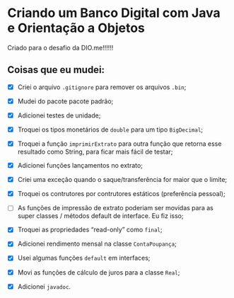 # Criando um Banco Digital com Java e Orientação a Objetos

Criado para o desafio da DIO.me!!!!!!

## Coisas que eu mudei:

- [X] Criei o arquivo `.gitignore` para remover os arquivos `.bin`;
- [X] Mudei do pacote pacote padrão;
- [X] Adicionei testes de unidade;
- [X] Troquei os tipos monetários de `double` para um tipo `BigDecimal`;
- [X] Troquei a função `imprimirExtrato` para outra função que retorna esse resultado como String, para 
      ficar mais fácil de testar;
- [X] Adicionei funções lançamentos no extrato;      
- [X] Criei uma exceção quando o saque/transferência for maior que o limite;
- [X] Troquei os contrutores por contrutores estáticos (preferência pessoal);
- [ ] As funções de impressão de extrato poderiam ser movidas para as super classes / métodos default
      de interface. Eu fiz isso;
- [X] Troquei as propriedades “read-only” como `final`;
- [X] Adicionei rendimento mensal na classe `ContaPoupança`;
- [X] Usei algumas funções `default` em interfaces;
- [X] Movi as funções de cálculo de juros para a classe `Real`;
- [X] Adicionei `javadoc`.


